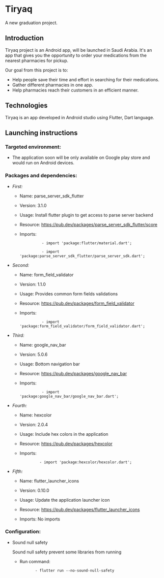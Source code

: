 # Tiryaq

A new graduation project.

## Introduction
Tiryaq project is an Android app, will be launched in Saudi Arabia.
It's an app that gives you the opportunity to order your medications from the nearest pharmacies for pickup.

Our goal from this project is to:

- Help people save their time and effort in searching for their medications.
- Gather different pharmacies in one app.
- Help pharmacies reach their customers in an efficient manner.

## Technologies
Tiryaq is an app developed in Android studio using Flutter, Dart language.

## Launching instructions

### Targeted environment:

 - The application soon will be only available on Google play store and would run on Android devices.

### Packages and dependencies:
- *First:* 

   - Name: parse_server_sdk_flutter

   - Version: 3.1.0

   - Usage: Install flutter plugin to get access to parse server backend 

   - Resource: https://pub.dev/packages/parse_server_sdk_flutter/score

   - Imports: 

                   - import 'package:flutter/material.dart';
        
                   - import 'package:parse_server_sdk_flutter/parse_server_sdk.dart';
    
- *Second:* 

   - Name: form_field_validator

   - Version: 1.1.0

   - Usage: Provides common form fields validations

   - Resource: https://pub.dev/packages/form_field_validator

   - Imports: 

                   - import 'package:form_field_validator/form_field_validator.dart';

- *Third:* 

   - Name: google_nav_bar

   - Version: 5.0.6

   - Usage: Bottom navigation bar

   - Resource: https://pub.dev/packages/google_nav_bar

   - Imports: 

                   - import 'package:google_nav_bar/google_nav_bar.dart';

- *Fourth:* 

   - Name: hexcolor

   - Version: 2.0.4

   - Usage: Include hex colors in the application

   - Resource: https://pub.dev/packages/hexcolor

   - Imports:

                  - import 'package:hexcolor/hexcolor.dart';

- *Fifth:* 

   - Name: flutter_launcher_icons

   - Version: 0.10.0

   - Usage: Update the application launcher icon

   - Resource: https://pub.dev/packages/flutter_launcher_icons

   - Imports: No imports

### Configuration:

- Sound null safety

  Sound null safety prevent some libraries from running
  
  - Run command:
  
               - flutter run --no-sound-null-safety
  
  

